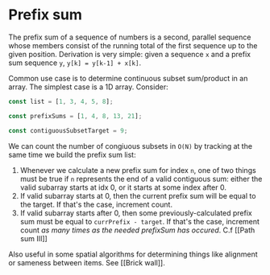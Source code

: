 # Prefix sum
The prefix sum of a sequence of numbers is a second, parallel sequence whose members consist of the running total of the first sequence up to the given position.  Derivation is very simple:  given a sequence `x` and a prefix sum sequence `y`, `y[k] = y[k-1] + x[k]`.

Common use case is to determine continuous subset sum/product in an array.  The simplest case is a 1D array.  Consider:
```javascript
const list = [1, 3, 4, 5, 8];

const prefixSums = [1, 4, 8, 13, 21];

const contiguousSubsetTarget = 9;
```

We can count the number of congiuous subsets in `O(N)` by tracking at the same time we build the prefix sum list:
1. Whenever we calculate a new prefix sum for index `n`, one of two things must be true if `n` represents the end of a valid contiguous sum:  either the valid subarray starts at idx 0, or it starts at some index after 0.
2. If valid subarray starts at 0, then the current prefix sum will be equal to the target.  If that's the case, increment count.
3. If valid subarray starts after 0, then some previously-calculated prefix sum must be equal to `currPrefix - target`.  If that's the case, increment count *as many times as the needed prefixSum has occured*.
C.f [[Path sum III]]

Also useful in some spatial algorithms for determining things like alignment or sameness between items.  See [[Brick wall]].